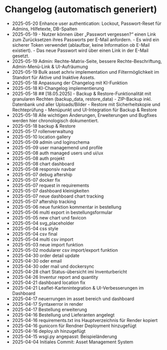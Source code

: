 # Changelog (automatisch generiert)

- 2025-05-20 Enhance user authentication: Lockout, Passwort-Reset für Admins, Hilfetexte, DB-Spalten
- 2025-05-19 - Nutzer können über „Passwort vergessen?“ einen Link zum Zurücksetzen ihres Passworts per E-Mail anfordern. - Es wird ein sicherer Token verwendet (ablaufbar, keine Information ob E-Mail existiert). - Das neue Passwort wird über einen Link in der E-Mail gesetzt.
- 2025-05-19 Admin: Rechte-Matrix-Seite, bessere Rechte-Beschriftung, Admin-Menü-Link & UI-Aufräumung
- 2025-05-19 Bulk asset achriv implementation und Filtermöglichkeit im Standort für Aktive und Inaktive Assets.
- 2025-05-18 Anpassung der Changelog mit KI-Funktion
- 2025-05-18 KI-Changelog implementierung
- 2025-05-18 ## [18.05.2025] - Backup & Restore-Funktionalität mit granularen Rechten (backup_data, restore_data) - ZIP-Backup inkl. Datenbank und aller Uploads/Bilder - Restore mit Sicherheitskopie und Rechteprüfung - Menüpunkt und UI-Integration für Backup & Restore
- 2025-05-18 Alle wichtigen Änderungen, Erweiterungen und Bugfixes werden hier chronologisch dokumentiert.
- 2025-05-18 backup & Restore
- 2025-05-17 rollenverwaltung
- 2025-05-10 location gallery
- 2025-05-09 admin und loginschema
- 2025-05-09 user managemend und profile
- 2025-05-08 auth managed users und ui/ux
- 2025-05-08 auth projekt
- 2025-05-08 chart dashboard
- 2025-05-08 responsiv navbar
- 2025-05-07 debug aftership
- 2025-05-07 docker fix
- 2025-05-07 request in requirements
- 2025-05-07 dashboard kleinigkeiten
- 2025-05-07 neue dashboard chart tracking
- 2025-05-07 aftership tracking
- 2025-05-06 neue funktion kommentar in bestellung
- 2025-05-06 multi export in bestellungsformular
- 2025-05-05 new chart und favicon
- 2025-05-04 svg_placeholder
- 2025-05-04 css style
- 2025-05-04 csv final
- 2025-05-04 multi csv import
- 2025-05-03 neue import funktion
- 2025-05-02 modularer csv import/export funktion
- 2025-04-30 order detail update
- 2025-04-30 oder email
- 2025-04-30 oder mail und dockersync
- 2025-04-28 chart Status-übersicht imi Inventurbericht
- 2025-04-26 Inventur report and quantity
- 2025-04-21 dashboard location fix
- 2025-04-21 Leaflet-Kartenintegration & UI-Verbesserungen im Dashboard
- 2025-04-17 neuerrungen im asset bereich und dashboard
- 2025-04-17 Syntaxerror in render
- 2025-04-17 Bestellung erweiterung
- 2025-04-16 Bestellung und Lieferanten angelegt
- 2025-04-16 requirements.txt ins Hauptverzeichnis für Render kopiert
- 2025-04-16 gunicorn für Rendner Deployment hinzugefügt
- 2025-04-16 deploy.sh hinzugefügt
- 2025-04-15 wsgi.py angepasst: Beispieländerung
- 2025-04-04 Initiales Commit: Asset Management System